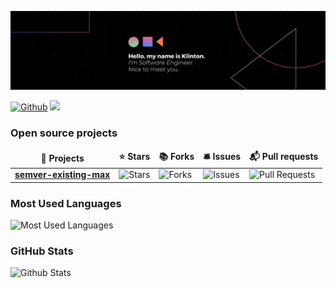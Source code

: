 ![Me](./me.png)

<a href="https://github.com/KlintonICT" target="_blank"><img alt="Github" src="https://img.shields.io/badge/GitHub-%2312100E.svg?&style=for-the-badge&logo=Github&logoColor=white" /></a> <a href="https://www.linkedin.com/in/klinton-c" target="_blank"><img src="https://img.shields.io/badge/LinkedIn-0077B5?style=for-the-badge&logo=linkedin&logoColor=white"/></a>

### Open source projects
<table>
  <thead align="center">
    <tr border: none;>
      <td><b>🎁 Projects</b></td>
      <td><b>⭐ Stars</b></td>
      <td><b>📚 Forks</b></td>
      <td><b>🛎 Issues</b></td>
      <td><b>📬 Pull requests</b></td>
    </tr>
  </thead>
  <tbody>
    <tr>
      <td><a href="https://github.com/KlintonICT/semver-existing-max"><b>semver-existing-max</b></a></td>
      <td><img alt="Stars" src="https://img.shields.io/github/stars/KlintonICT/semver-existing-max?style=flat-square&labelColor=343b41"/></td>
      <td><img alt="Forks" src="https://img.shields.io/github/forks/KlintonICT/semver-existing-max?style=flat-square&labelColor=343b41"/></td>
      <td><img alt="Issues" src="https://img.shields.io/github/issues/KlintonICT/semver-existing-max?style=flat-square&labelColor=343b41"/></td>
      <td><img alt="Pull Requests" src="https://img.shields.io/github/issues-pr/KlintonICT/semver-existing-max?style=flat-square&labelColor=343b41"/></td>
    </tr>
  </tbody>
</table>

### Most Used Languages
![Most Used Languages](https://github-readme-stats.vercel.app/api/top-langs/?username=KlintonICT&theme=blue-green)

### GitHub Stats
![Github Stats](https://github-readme-stats.vercel.app/api?username=KlintonICT&theme=blue-green)
